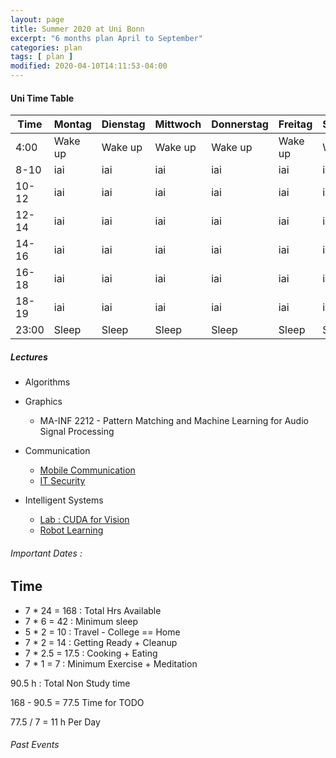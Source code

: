 ```yaml
---
layout: page
title: Summer 2020 at Uni Bonn
excerpt: "6 months plan April to September"
categories: plan
tags: [ plan ]
modified: 2020-04-10T14:11:53-04:00
---
```



#### Uni Time Table


| Time | Montag | Dienstag | Mittwoch | Donnerstag | Freitag | Samstag | Sonntag |
|-------|-------|-------|-------|-------|-------|-------|-------|
| 4:00 | Wake up | Wake up| Wake up | Wake up| Wake up |  Wake up | Wake up|
| 8-10 | iai | iai   |  iai                      | iai          |  iai                |  iai                  |  iai                |
| 10-12 |  iai              | iai    | iai       |     iai                    | iai  |   iai               |   iai               |
| 12-14 |     iai           |   iai                 |      iai                    |      iai                  |iai |  iai                 |  iai                |
| 14-16 | iai  | iai  |    iai                       |iai |    iai              |  iai                |   iai               |
| 16-18 |     iai           |  iai                |iai      | iai       |  iai                  |     iai             |  iai                |
| 18-19 |      iai          |    iai               | iai      |  iai                      |   iai                   |   iai                 |  iai                 |
| 23:00 |Sleep| Sleep| Sleep| Sleep| Sleep |  Sleep |Sleep |


##### Lectures

* Algorithms

* Graphics
  * MA-INF 2212 - Pattern Matching and Machine Learning for Audio Signal Processing

* Communication
  * [Mobile Communication](https://net.cs.uni-bonn.de/wg/cs/teaching/st-2020/mobile-communication/)
  * [IT Security](https://net.cs.uni-bonn.de/wg/itsec/teaching/st-2020/it-security/)

* Intelligent Systems
  * [Lab : CUDA for Vision](https://basis.uni-bonn.de/qisserver/rds?state=verpublish&status=init&vmfile=no&publishid=176355&moduleCall=webInfo&publishConfFile=webInfo&publishSubDir=veranstaltung)
  * [Robot Learning](https://basis.uni-bonn.de/qisserver/rds?state=verpublish&status=init&vmfile=no&publishid=176350&moduleCall=webInfo&publishConfFile=webInfo&publishSubDir=veranstaltung)


###### Important Dates :

## Time


* 7 * 24 = 168 : Total Hrs Available
* 7 * 6  = 42  : Minimum sleep
* 5 * 2  = 10  : Travel - College == Home
* 7 * 2  = 14  : Getting Ready + Cleanup
* 7 * 2.5 = 17.5   : Cooking + Eating
* 7 * 1   = 7   : Minimum Exercise + Meditation

90.5 h : Total Non Study time

168 - 90.5 = 77.5 Time for TODO


77.5 / 7 = 11 h Per Day

###### Past Events
